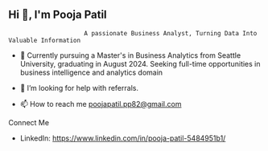 ## Hi 👋, I'm Pooja Patil
                         A passionate Business Analyst, Turning Data Into Valuable Information
- 🌱 Currently pursuing a Master's in Business Analytics from Seattle University, graduating in August 2024. Seeking full-time opportunities in business intelligence and analytics domain
  
- 🤝 I’m looking for help with referrals.
  
- 📫 How to reach me poojapatil.pp82@gmail.com

Connect Me
- LinkedIn: https://www.linkedin.com/in/pooja-patil-5484951b1/

<!--
**poojapatilhr/poojapatilhr** is a ✨ _special_ ✨ repository because its `README.md` (this file) appears on your GitHub profile.

Here are some ideas to get you started:


- 🌱 I’m currently learning ...
- 👯 I’m looking to collaborate on ...
- 🤔 I’m looking for help with ...
- 💬 Ask me about ...
- 📫 How to reach me: ...
- 😄 Pronouns: ...
- ⚡ Fun fact: ...
-->
